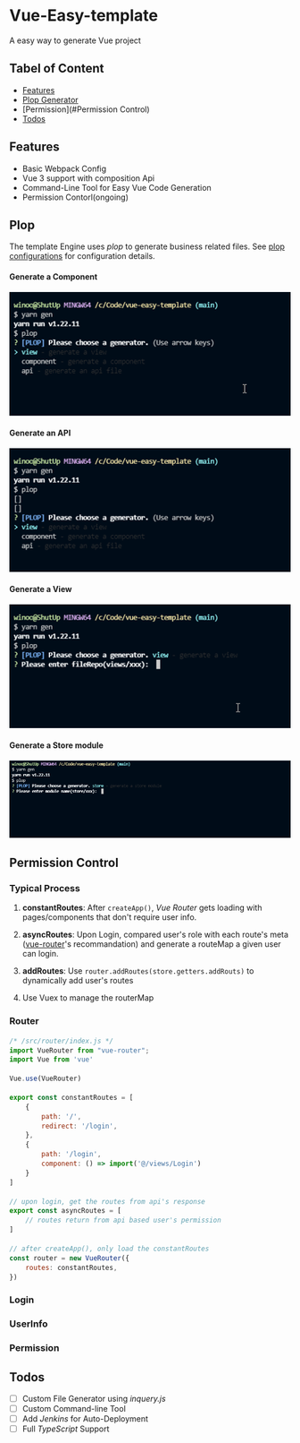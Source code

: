 # Vue-Easy-template
A easy way to generate Vue project

## Tabel of Content
- [Features](#Features)
- [Plop Generator](#Plop)
- [Permission](#Permission Control)
- [Todos](#Todos)

## Features 
- Basic Webpack Config
- Vue 3 support with composition Api
- Command-Line Tool for Easy Vue Code Generation
- Permission Contorl(ongoing)
<!-- - Command-Line Tool for Router Generation  -->

## Plop
The template Engine uses *plop* to generate business related files.
See [plop configurations](https://github.com/winoooops/vue-easy-template/tree/main/settings/plop) for configuration details.

#### Generate a **Component** 
![Image Text](https://github.com/winoooops/vue-easy-template/blob/main/instructions/assets/component.gif)
#### Generate an **API**
![Image Text](https://github.com/winoooops/vue-easy-template/blob/main/instructions/assets/api.gif)
#### Generate a **View**
![Image Text](https://github.com/winoooops/vue-easy-template/blob/main/instructions/assets/view.gif)
#### Generate a **Store module**
![Image Text](https://github.com/winoooops/vue-easy-template/blob/main/instructions/assets/store.gif)


## Permission Control
### Typical Process

1. **constantRoutes**: After `createApp()`, *Vue Router* gets loading with pages/components that don't require user info.

2. **asyncRoutes**: Upon Login, compared user's role with each route's meta ([vue-router](https://router.vuejs.org/guide/advanced/meta.html)'s recommandation) and generate a routeMap a given user can login.

3. **addRoutes**: Use `router.addRoutes(store.getters.addRouts)` to dynamically add user's routes

4. Use Vuex to manage the routerMap 

### Router
```javascript
/* /src/router/index.js */
import VueRouter from "vue-router";
import Vue from 'vue'

Vue.use(VueRouter)

export const constantRoutes = [
    {
        path: '/',
        redirect: '/login',
    },
    {
        path: '/login',
        component: () => import('@/views/Login')
    }
]

// upon login, get the routes from api's response
export const asyncRoutes = [
    // routes return from api based user's permission 
]

// after createApp(), only load the constantRoutes
const router = new VueRouter({
    routes: constantRoutes,
})
```


### Login 

### UserInfo

### Permission


## Todos
- [ ] Custom File Generator using *inquery.js*
- [ ] Custom Command-line Tool 
- [ ] Add *Jenkins* for Auto-Deployment
- [ ] Full *TypeScript* Support
